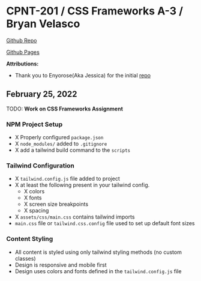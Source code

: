 # CPNT-201 / CSS Frameworks A-3 / Bryan Velasco

[Github Repo](https://github.com/cosmob3/cpnt201-a3)

[Github Pages](https://cosmob3.github.io/cpnt201-a3/)

**Attributions:**
- Thank you to Enyorose(Aka Jessica) for the initial [repo](https://github.com/Enyorose/tailwind-activity-template)

## February 25, 2022

TODO: **Work on CSS Frameworks Assignment**

### NPM Project Setup
- X Properly configured `package.json`
- X `node_modules/` added to `.gitignore`
- X add a tailwind build command to the `scripts`

### Tailwind Configuration 
- X `tailwind.config.js` file added to project
- X at least the following present in your tailwind config.
  - X colors
  - X fonts
  - X screen size breakpoints
  - X spacing
- X `assets/css/main.css` contains tailwind imports
- `main.css` file or `tailwind.css.config` file used to set up default font sizes

### Content Styling 
- All content is styled using only tailwind styling methods (no custom classes)
- Design is responsive and mobile first
- Design uses colors and fonts defined in the `tailwind.config.js` file